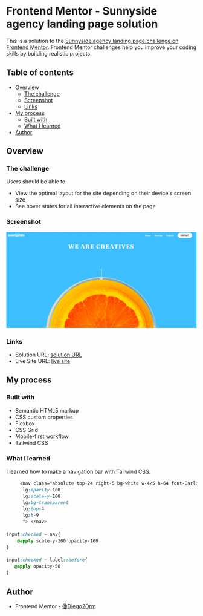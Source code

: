 # Frontend Mentor - Sunnyside agency landing page solution

This is a solution to the [Sunnyside agency landing page challenge on Frontend Mentor](https://www.frontendmentor.io/challenges/sunnyside-agency-landing-page-7yVs3B6ef). Frontend Mentor challenges help you improve your coding skills by building realistic projects.

## Table of contents

- [Overview](#overview)
  - [The challenge](#the-challenge)
  - [Screenshot](#screenshot)
  - [Links](#links)
- [My process](#my-process)
  - [Built with](#built-with)
  - [What I learned](#what-i-learned)
- [Author](#author)

## Overview

### The challenge

Users should be able to:

- View the optimal layout for the site depending on their device's screen size
- See hover states for all interactive elements on the page

### Screenshot

![](./screenshot.jpg)

### Links

- Solution URL: [solution URL](https://github.com/Diego2Drm/sunnyside-agency-landing-page)
- Live Site URL: [live site](https://diego2drm.github.io/sunnyside-agency-landing-page/)

## My process

### Built with

- Semantic HTML5 markup
- CSS custom properties
- Flexbox
- CSS Grid
- Mobile-first workflow
- Tailwind CSS

### What I learned
I learned how to make a navigation bar with Tailwind CSS.

```css
     <nav class="absolute top-24 right-5 bg-white w-4/5 h-64 font-Barlow origin-top scale-y-0 opacity-0 
      lg:opacity-100 
      lg:scale-y-100
      lg:bg-transparent
      lg:top-4
      lg:h-9
      "> </nav>

input:checked ~ nav{
    @apply scale-y-100 opacity-100
}

input:checked ~ label::before{
   @apply opacity-50
}

```

## Author
- Frontend Mentor - [@Diego2Drm](https://www.frontendmentor.io/profile/Diego2Drm)

